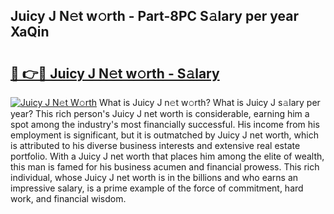 ## Juicy J N𝚎t w𝚘rth - Part-8PC S𝚊lary per year XaQin

# <h2><a href="http://gc4ekpv.nevu.top/?p=Juicy+J">🔗 👉🔴 Juicy J N𝚎t w𝚘rth - S𝚊lary</a></h2>

[![Juicy J N𝚎t W𝚘rth](https://i.imgur.com/Oavwk0R.jpeg)](http://gc4ekpv.nevu.top/?p=Juicy+J)
What is Juicy J n𝚎t w𝚘rth? What is Juicy J s𝚊lary per year?
This rich person's Juicy J net worth is considerable, earning him a spot among the industry's most financially successful. His income from his employment is significant, but it is outmatched by Juicy J net worth, which is attributed to his diverse business interests and extensive real estate portfolio. With a Juicy J net worth that places him among the elite of wealth, this man is famed for his business acumen and financial prowess. This rich individual, whose Juicy J net worth is in the billions and who earns an impressive salary, is a prime example of the force of commitment, hard work, and financial wisdom.
